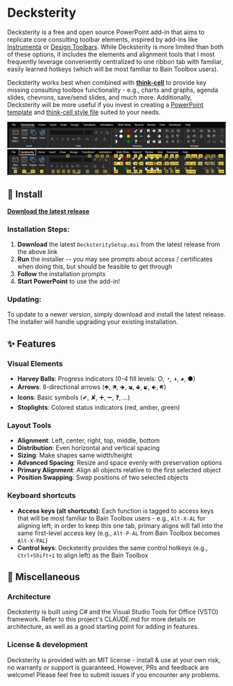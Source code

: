 # Decksterity

Decksterity is a free and open source PowerPoint add-in that aims to replicate core consulting toolbar elements, 
inspired by add-ins like [Instrumenta](https://github.com/iappyx/Instrumenta) or [Design Toolbars](https://designtoolbars.com). While Decksterity is more limited than both of these options, it includes the elements and alignment tools that I most frequently leverage conveniently centralized to one ribbon tab with familiar, easily learned hotkeys (which will be most familiar to Bain Toolbox users). 

Decksterity works best when combined with [**think-cell**](https://www.think-cell.com/en) to provide key missing consulting toolbox functionality - e.g., charts and graphs, agenda slides, chevrons, save/send slides, and much more. Additionally, Decksterity will be more useful if you invest in creating a [PowerPoint template](https://support.microsoft.com/en-us/office/create-and-save-a-powerpoint-template-ee4429ad-2a74-4100-82f7-50f8169c8aca) and [think-cell style file](https://www.think-cell.com/en/resources/manual/customization) suited to your needs. 

![Decksterity ribbon](assets/ribbon.png "Decksterity Ribbon")
![Decksterity access keys](assets/ribbon-with-keys.png "Ribbon hotkeys")

## 🚀 Install

**[Download the latest release](https://github.com/avirut/decksterity/releases/latest)**

### Installation Steps:
1. **Download** the latest `DecksteritySetup.msi` from the latest release from the above link
2. **Run** the installer -- you may see prompts about access / certificates when doing this, but should be feasible to get through
3. **Follow** the installation prompts
4. **Start PowerPoint** to use the add-in!

### Updating:
To update to a newer version, simply download and install the latest release. The installer will handle upgrading your existing installation.

## ✨ Features

### Visual Elements
- **Harvey Balls**: Progress indicators (0-4 fill levels: ⭘, ◔, ◑, ◕, ●)
- **Arrows**: 8-directional arrows (🡹, 🡽, 🡺, 🡾, 🡻, 🡿, 🡸, 🡼)
- **Icons**: Basic symbols (✔, ✘, ➕, ➖, ❓, …)
- **Stoplights**: Colored status indicators (red, amber, green)

### Layout Tools
- **Alignment**: Left, center, right, top, middle, bottom
- **Distribution**: Even horizontal and vertical spacing
- **Sizing**: Make shapes same width/height
- **Advanced Spacing**: Resize and space evenly with preservation options
- **Primary Alignment**: Align all objects relative to the first selected object
- **Position Swapping**: Swap positions of two selected objects

### Keyboard shortcuts

- **Access keys (alt shortcuts)**: Each function is tagged to access keys that will be most familiar to Bain Toolbox users - e.g., `Alt-X-AL` for aligning left; in order to keep this one tab, primary aligns will fall into the same first-level access key (e.g., `Alt-P-AL` from Bain Toolbox becomes `Alt-X-PAL`)
- **Control keys**: Decksterity provides the same control hotkeys (e.g., `Ctrl+Shift+1` to align left) as the Bain Toolbox 

## 📃 Miscellaneous

### Architecture

Decksterity is built using C# and the Visual Studio Tools for Office (VSTO) framework. Refer to this project's CLAUDE.md for more details on architecture, as well as a good starting point for adding in features.

### License & development

Decksterity is provided with an MIT license - install & use at your own risk, no warranty or support is guaranteed. However, PRs and feedback are welcome! Please feel free to submit issues if you encounter any problems.